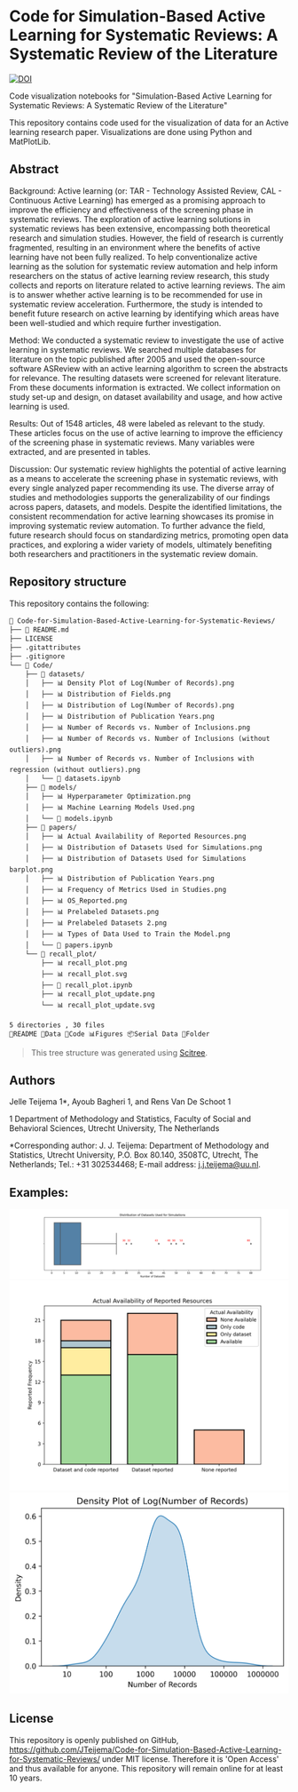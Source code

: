 # Code for Simulation-Based Active Learning for Systematic Reviews: A Systematic Review of the Literature
[![DOI](https://zenodo.org/badge/DOI/-.svg)](https://doi.org/-)

 Code visualization notebooks for "Simulation-Based Active Learning for Systematic Reviews: A Systematic Review of the Literature"
 
This repository contains code used for the visualization of data for an Active
learning research paper. Visualizations are done using Python and MatPlotLib.

## Abstract
Background: Active learning (or: TAR - Technology Assisted Review, CAL -
Continuous Active Learning) has emerged as a promising approach to improve the
efficiency and effectiveness of the screening phase in systematic reviews. The
exploration of active learning solutions in systematic reviews has been
extensive, encompassing both theoretical research and simulation studies.
However, the field of research is currently fragmented, resulting in an
environment where the benefits of active learning have not been fully realized.
To help conventionalize active learning as the solution for systematic review
automation and help inform researchers on the status of active learning review
research, this study collects and reports on literature related to active
learning reviews. The aim is to answer whether active learning is to be
recommended for use in systematic review acceleration. Furthermore, the study is
intended to benefit future research on active learning by identifying which
areas have been well-studied and which require further investigation.


Method: We conducted a systematic review to investigate the use of active
learning in systematic reviews. We searched multiple databases for literature on
the topic published after 2005 and used the open-source software ASReview with
an active learning algorithm to screen the abstracts for relevance. The
resulting datasets were screened for relevant literature. From these documents
information is extracted. We collect information on study set-up and design, on
dataset availability and usage, and how active learning is used.


Results: Out of 1548 articles, 48 were labeled as relevant to the study. These
articles focus on the use of active learning to improve the efficiency of the
screening phase in systematic reviews. Many variables were extracted, and are
presented in tables.


Discussion: Our systematic review highlights the potential of active learning as
a means to accelerate the screening phase in systematic reviews, with every
single analyzed paper recommending its use. The diverse array of studies and
methodologies supports the generalizability of our findings across papers,
datasets, and models. Despite the identified limitations, the consistent
recommendation for active learning showcases its promise in improving systematic
review automation. To further advance the field, future research should focus on
standardizing metrics, promoting open data practices, and exploring a wider
variety of models, ultimately benefiting both researchers and practitioners in
the systematic review domain.

## Repository structure
This repository contains the following:
```
📁 Code-for-Simulation-Based-Active-Learning-for-Systematic-Reviews/
├── 📖 README.md
├── LICENSE
├── .gitattributes
├── .gitignore
└── 📁 Code/
    ├── 📁 datasets/
    │   ├── 📊 Density Plot of Log(Number of Records).png
    │   ├── 📊 Distribution of Fields.png
    │   ├── 📊 Distribution of Log(Number of Records).png
    │   ├── 📊 Distribution of Publication Years.png
    │   ├── 📊 Number of Records vs. Number of Inclusions.png
    │   ├── 📊 Number of Records vs. Number of Inclusions (without outliers).png
    │   ├── 📊 Number of Records vs. Number of Inclusions with regression (without outliers).png
    │   └── 📄 datasets.ipynb
    ├── 📁 models/
    │   ├── 📊 Hyperparameter Optimization.png
    │   ├── 📊 Machine Learning Models Used.png
    │   └── 📄 models.ipynb
    ├── 📁 papers/
    │   ├── 📊 Actual Availability of Reported Resources.png
    │   ├── 📊 Distribution of Datasets Used for Simulations.png
    │   ├── 📊 Distribution of Datasets Used for Simulations barplot.png
    │   ├── 📊 Distribution of Publication Years.png
    │   ├── 📊 Frequency of Metrics Used in Studies.png
    │   ├── 📊 OS_Reported.png
    │   ├── 📊 Prelabeled Datasets.png
    │   ├── 📊 Prelabeled Datasets 2.png
    │   ├── 📊 Types of Data Used to Train the Model.png
    │   └── 📄 papers.ipynb
    └── 📁 recall_plot/
        ├── 📊 recall_plot.png
        ├── 📊 recall_plot.svg
        ├── 📄 recall_plot.ipynb
        ├── 📊 recall_plot_update.png
        └── 📊 recall_plot_update.svg

5 directories , 30 files
📖README 📜Data 📄Code 📊Figures 📦Serial Data 📁Folder
```

> This tree structure was generated using [Scitree](https://github.com/J535D165/scitree).


## Authors
Jelle Teijema 1*, Ayoub Bagheri 1, and Rens Van De Schoot 1

1 Department of Methodology and Statistics, Faculty of Social and Behavioral
Sciences, Utrecht University, The Netherlands

*Corresponding author: J. J. Teijema: Department of Methodology and Statistics,
Utrecht University, P.O. Box 80.140, 3508TC, Utrecht, The Netherlands; Tel.: +31
302534468; E-mail address: j.j.teijema@uu.nl.

## Examples:
![Image](/Code/Papers/Distribution%20of%20Datasets%20Used%20for%20Simulations.png)
![Image](/Code/Papers/Actual%20Availability%20of%20Reported%20Resources.png)
![Image](Code/Datasets/Density%20Plot%20of%20Log(Number%20of%20Records).png)

## License

This repository is openly published on GitHub, https://github.com/JTeijema/Code-for-Simulation-Based-Active-Learning-for-Systematic-Reviews/ under MIT license. Therefore it is 'Open Access' and thus available for anyone. This repository will remain online for at least 10 years.

